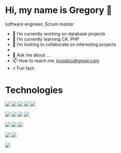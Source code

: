 #  Hi, my name is Gregory 👋

software engineer, Scrum master

<!--
**kniadziu/kniadziu** is a ✨ _special_ ✨ repository because its `README.md` (this file) appears on your GitHub profile.

Here are some ideas to get you started:
-->

- 🔭 I’m currently working on database projects 
- 🌱 I’m currently learning C#, PHP
- 👯 I’m looking to collaborate on interesting projects
- 
- 💬 Ask me about ...
- 📫 How to reach me: kniadziu@gmail.com
- ⚡ Fun fact: 

# Technologies
<img src= "https://img.shields.io/badge/-Java-red?style=plastic&logo=Java"> <img src= "https://img.shields.io/badge/-C Sharp-black?style=plastic&logo=csharp"> <img src= "https://img.shields.io/badge/-SQL-yellow?style=plastic&logo=microsoftsqlserver"> <img src= "https://img.shields.io/badge/-Hibernate-yellowgreen">  <img src= "https://img.shields.io/badge/-Python-yellow?style=plastic&logo=python"> 

<img src= "https://img.shields.io/badge/-npm-black?style=plastic&logo=npm"> <img src= "https://img.shields.io/badge/-Maven-red?style=plastic&logo=apachemaven"> <img src= "https://img.shields.io/badge/-Travis-orange?style=plastic&logo=Travis"> <img src= "https://img.shields.io/badge/-GIT-brown?style=plastic&logo=GitHub"> 


 <img src="https://img.shields.io/badge/-HTML5-lightgray?style=plastic&logo=Html5"> <img src= "https://img.shields.io/badge/-CSS3-yellow?style=plastic&logo=CSS3"> <img src="https://img.shields.io/badge/-Vue.js-blue?style=plastic&logo=Vue.js">

<img src= "https://img.shields.io/badge/-CLIPPER-black"> <img src= "https://img.shields.io/badge/-Turbo Pascal-orange">

<img src= "https://img.shields.io/badge/-VBA-yellow"> 
